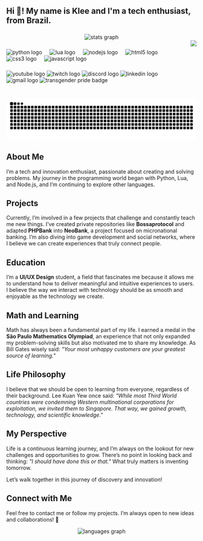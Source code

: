 <h2 align="left">Hi 👋! My name is Klee and I'm a tech enthusiast, from Brazil.</h2>

###

<div align="center">
  <img src="https://github-readme-stats.vercel.app/api?username=kleeedolinux&hide_title=false&hide_rank=false&show_icons=true&include_all_commits=true&count_private=true&disable_animations=false&theme=dracula&locale=en&hide_border=false" height="150" alt="stats graph" />
</div>

<img align="right" height="80" src="https://media1.tenor.com/m/MM3La2Dx0c4AAAAC/onimai-cute-anime-girl-smile-smiling.gif" />

###

<div align="left">
  <img src="https://cdn.jsdelivr.net/gh/devicons/devicon/icons/python/python-original.svg" height="30" alt="python logo" />
  <img width="12" />
  <img src="https://cdn.jsdelivr.net/gh/devicons/devicon/icons/lua/lua-original.svg" height="30" alt="lua logo" />
  <img width="12" />
  <img src="https://cdn.jsdelivr.net/gh/devicons/devicon/icons/nodejs/nodejs-original.svg" height="30" alt="nodejs logo" />
  <img width="12" />
  <img src="https://cdn.jsdelivr.net/gh/devicons/devicon/icons/html5/html5-original.svg" height="30" alt="html5 logo" />
  <img width="12" />
  <img src="https://cdn.jsdelivr.net/gh/devicons/devicon/icons/css3/css3-original.svg" height="30" alt="css3 logo" />
  <img width="12" />
  <img src="https://cdn.jsdelivr.net/gh/devicons/devicon/icons/javascript/javascript-original.svg" height="30" alt="javascript logo" />
</div>

###

<div align="left">
  <img src="https://img.shields.io/static/v1?message=YouTube&logo=youtube&label=&color=FF0000&logoColor=white&labelColor=&style=for-the-badge" height="35" alt="youtube logo" />
  <img src="https://img.shields.io/static/v1?message=Twitch&logo=twitch&label=&color=9146FF&logoColor=white&labelColor=&style=for-the-badge" height="35" alt="twitch logo" />
  <img src="https://img.shields.io/static/v1?message=Discord&logo=discord&label=&color=7289DA&logoColor=white&labelColor=&style=for-the-badge" height="35" alt="discord logo" />
  <img src="https://img.shields.io/static/v1?message=LinkedIn&logo=linkedin&label=&color=0077B5&logoColor=white&labelColor=&style=for-the-badge" height="35" alt="linkedin logo" />
  <img src="https://img.shields.io/static/v1?message=Gmail&logo=gmail&label=&color=D14836&logoColor=white&labelColor=&style=for-the-badge" height="35" alt="gmail logo" />
  <img src="https://pride-badges.pony.workers.dev/static/v1?label=Transgender+People&labelColor=%23LGBT&stripeWidth=8&stripeColors=5BCEFA%2CF5A9B8%2CFFFFFF%2CF5A9B8%2C5BCEFA" height="35" alt="transgender pride badge" />
</div>

###

<br clear="both">

<img src="https://raw.githubusercontent.com/kleeedolinux/kleeedolinux/output/snake.svg" alt="Snake animation" />

###

## About Me

I’m a tech and innovation enthusiast, passionate about creating and solving problems. My journey in the programming world began with Python, Lua, and Node.js, and I’m continuing to explore other languages.

## Projects

Currently, I’m involved in a few projects that challenge and constantly teach me new things. I’ve created private repositories like **Bossaprotocol** and adapted **PHPBank** into **NeoBank**, a project focused on micronational banking. I’m also diving into game development and social networks, where I believe we can create experiences that truly connect people.

## Education

I’m a **UI/UX Design** student, a field that fascinates me because it allows me to understand how to deliver meaningful and intuitive experiences to users. I believe the way we interact with technology should be as smooth and enjoyable as the technology we create.

## Math and Learning

Math has always been a fundamental part of my life. I earned a medal in the **São Paulo Mathematics Olympiad**, an experience that not only expanded my problem-solving skills but also motivated me to share my knowledge. As Bill Gates wisely said: _"Your most unhappy customers are your greatest source of learning."_

## Life Philosophy

I believe that we should be open to learning from everyone, regardless of their background. Lee Kuan Yew once said: _"While most Third World countries were condemning Western multinational corporations for exploitation, we invited them to Singapore. That way, we gained growth, technology, and scientific knowledge."_

## My Perspective

Life is a continuous learning journey, and I’m always on the lookout for new challenges and opportunities to grow. There’s no point in looking back and thinking: _"I should have done this or that."_ What truly matters is inventing tomorrow.

Let’s walk together in this journey of discovery and innovation!

## Connect with Me

Feel free to contact me or follow my projects. I’m always open to new ideas and collaborations! 🌟
<div align="center">
  <img src="https://github-readme-stats.vercel.app/api/top-langs?username=kleeedolinux&locale=en&hide_title=false&layout=compact&card_width=320&langs_count=5&theme=dracula&hide_border=false" height="150" alt="languages graph" />
</div>
